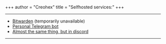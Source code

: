 +++
author = "Creohex"
title = "Selfhosted services:"
+++

---

* [Bitwarden](https://creohex.space/bitwarden) (temporarily unavailable)
* [Personal Telegram bot](https://t.me/octocord_peon_bot)
* [Almost the same thing, but in discord](https://discord.com/users/598816035323510795)

---
